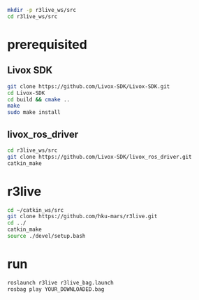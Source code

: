 ```bash
mkdir -p r3live_ws/src
cd r3live_ws/src
```
# prerequisited
## Livox SDK
```bash
git clone https://github.com/Livox-SDK/Livox-SDK.git
cd Livox-SDK
cd build && cmake ..
make
sudo make install
```
## livox_ros_driver
```bash
cd r3live_ws/src
git clone https://github.com/Livox-SDK/livox_ros_driver.git
catkin_make
```

# r3live
```bash
cd ~/catkin_ws/src
git clone https://github.com/hku-mars/r3live.git
cd ../
catkin_make
source ./devel/setup.bash
```

# run 
```bash
roslaunch r3live r3live_bag.launch
rosbag play YOUR_DOWNLOADED.bag
```